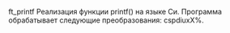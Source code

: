 ft_printf
Реализация функции printf() на языке Си.
Программа обрабатывает следующие преобразования: cspdiuxX%.
